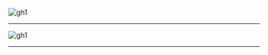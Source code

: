 ![gh1](https://github.com/gopala-kr/Quantum-Dots/blob/master/23-Future-of-ET/etres/zd/gh1.png)

--------------------------
![gh1](https://github.com/gopala-kr/Quantum-Dots/blob/master/23-Future-of-ET/etres/zd/gh2.png)

--------------------------
